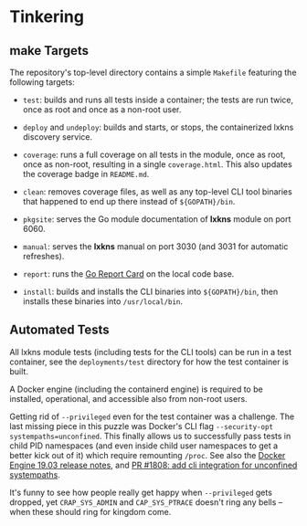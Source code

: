 # Tinkering

## make Targets

The repository's top-level directory contains a simple `Makefile` featuring the
following targets:

- `test`: builds and runs all tests inside a container; the tests are run twice,
  once as root and once as a non-root user.

- `deploy` and `undeploy`: builds and starts, or stops, the containerized lxkns
  discovery service.

- `coverage`: runs a full coverage on all tests in the module, once as root,
  once as non-root, resulting in a single `coverage.html`. This also updates
  the coverage badge in `README.md`.

- `clean`: removes coverage files, as well as any top-level CLI tool binaries
  that happened to end up there instead of `${GOPATH}/bin`.

- `pkgsite`: serves the Go module documentation of **lxkns** module on port
  6060.

- `manual`: serves the **lxkns** manual on port 3030 (and 3031 for automatic
  refreshes).

- `report`: runs the [Go Report Card](https://goreportcard.com/) on the local
  code base.

- `install`: builds and installs the CLI binaries into `${GOPATH}/bin`, then
  installs these binaries into `/usr/local/bin`.

## Automated Tests

All lxkns module tests (including tests for the CLI tools) can be run in a test
container, see the `deployments/test` directory for how the test container is
built.

A Docker engine (including the containerd engine) is required to be installed,
operational, and accessible also from non-root users.

Getting rid of `--privileged` even for the test container was a challenge. The
last missing piece in this puzzle was Docker's CLI flag `--security-opt
systempaths=unconfined`. This finally allows us to successfully pass tests in
child PID namespaces (and even inside child user namespaces to get a better kick
out of it) which require remounting `/proc`. See also the [Docker Engine 19.03
release notes](https://docs.docker.com/engine/release-notes/19.03/), and
[PR&nbsp;#1808: add cli integration for unconfined
systempaths](https://github.com/docker/cli/pull/1808).

It's funny to see how people really get happy when `--privileged` gets dropped,
yet `CRAP_SYS_ADMIN` and `CAP_SYS_PTRACE` doesn't ring any bells – when these
should ring for kingdom come.
